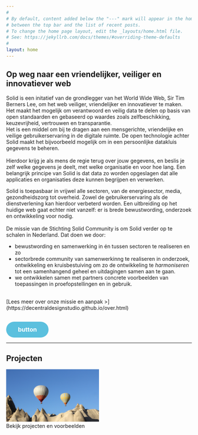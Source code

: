 ```yaml
---
#
# By default, content added below the "---" mark will appear in the home page
# between the top bar and the list of recent posts.
# To change the home page layout, edit the _layouts/home.html file.
# See: https://jekyllrb.com/docs/themes/#overriding-theme-defaults
#
layout: home
---
```



## Op weg naar een vriendelijker, veiliger en innovatiever web
Solid is een initatief van de grondlegger van het World Wide Web, Sir Tim Berners Lee, om het web veiliger, vriendelijker en innovatiever te maken.
Het maakt het mogelijk om verantwoord en veilig data te delen op basis van open standaarden en gebaseerd op waardes zoals zelfbeschikking, keuzevrijheid, vertrouwen en transparantie. <br>
Het is een middel om bij te dragen aan een mensgerichte, vriendelijke en veilige gebruikerservaring in de digitale ruimte.
De open technologie achter Solid maakt het bijvoorbeeld mogelijk om in een persoonlijke datakluis gegevens te beheren.  <br> <br> Hierdoor krijg je als mens de regie terug over jouw gegevens, en beslis je zelf welke gegevens je deelt, met welke organisatie en voor hoe lang. Een belangrijk principe van Solid is dat data zo worden opgeslagen dat alle applicaties en organisaties deze kunnen begrijpen en verwerken.

Solid is toepasbaar in vrijwel alle sectoren, van de energiesector, media, gezondheidszorg tot overheid. Zowel de gebruikerservaring als de dienstverlening kan hierdoor verbeterd worden.
Een uitbreiding op het huidige web gaat echter niet vanzelf: er is brede bewustwording, onderzoek en ontwikkeling voor nodig.  <br> <br>
De missie van de Stichting Solid Community is om Solid verder op te schalen in Nederland.
Dat doen we door: <br>
- bewustwording en samenwerking in én tussen sectoren te realiseren en zo <br> 
- sectorbrede community van samenwerkinng te realiseren in onderzoek, ontwikkeling en kruisbestuiving om zo de ontwikkeling te *harmoniseren* tot een samenhangend geheel en uitdagingen samen aan te gaan. <br> 
- we ontwikkelen samen  met partners concrete voorbeelden van toepassingen in proefopstellingen en in gebruik. <br> 
<br>
[Lees meer over onze missie en aanpak >](https://decentraldesignstudio.github.io/over.html)


<button type="button" class="btn btn-info" style="-webkit-box-sizing: border-box;-moz-box-sizing: border-box;box-sizing: border-box;margin: 0;font: inherit;color: white;overflow: visible;text-transform: none;-webkit-appearance: button;cursor: pointer;font-family: inherit;font-size: 16px;line-height: 1.42857143;display: inline-block;padding: 10px 32px;margin-bottom: 0;font-weight: bold;text-align: center;white-space: nowrap;vertical-align: middle;-ms-touch-action: manipulation;touch-action: manipulation;-webkit-user-select: none;-moz-user-select: none;-ms-user-select: none;user-select: none;background-image: none;border: 1px solid transparent;border-radius: 30px;background-color: #5bc0de;border-color: #46b8da;border-width: 0;margin-top: 15px;">button</button>

---


## Projecten
<img src="img/plaatje.jpg" width="50%" height="30%" /> <br>
Bekijk projecten en voorbeelden

